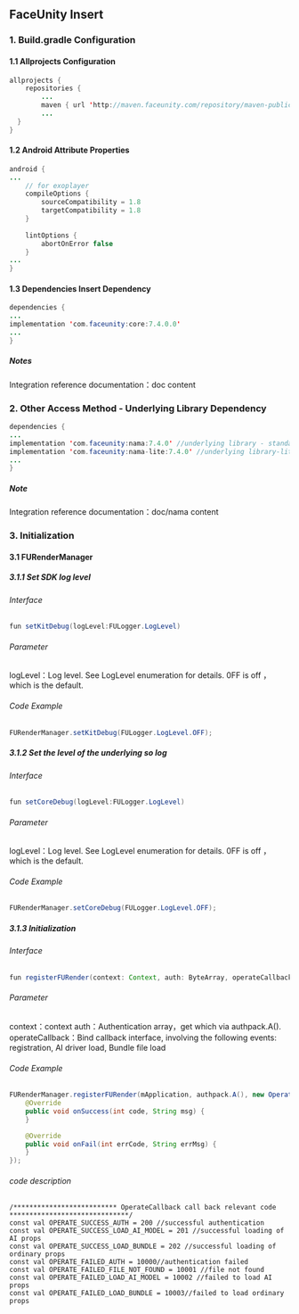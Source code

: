 

## FaceUnity Insert


### 1. Build.gradle Configuration

#### 1.1 Allprojects Configuration
```java
allprojects {
    repositories {
        ...
        maven { url 'http://maven.faceunity.com/repository/maven-public/' } 
        ...
  }
}
```
#### 1.2 Android Attribute Properties
```java
android {
...
    // for exoplayer 
    compileOptions {
        sourceCompatibility = 1.8
        targetCompatibility = 1.8
    }
    
    lintOptions {
        abortOnError false
    }
...
}
```

#### 1.3 Dependencies Insert Dependency 
```java
dependencies {
...
implementation 'com.faceunity:core:7.4.0.0' 
...
}
```

##### Notes

Integration reference documentation：doc content

### 2. Other Access Method - Underlying Library Dependency

```java
dependencies {
...
implementation 'com.faceunity:nama:7.4.0' //underlying library - standard
implementation 'com.faceunity:nama-lite:7.4.0' //underlying library-lite version
...
}
```
##### Note
Integration reference documentation：doc/nama content


### 3. Initialization

#### 3.1 FURenderManager

##### 3.1.1 Set SDK log level
###### Interface
```java
fun setKitDebug(logLevel:FULogger.LogLevel)
```
###### Parameter
logLevel：Log level. See LogLevel enumeration for details. 0FF is off ，which is the default.

###### Code Example
```java
FURenderManager.setKitDebug(FULogger.LogLevel.OFF);
```

##### 3.1.2 Set the level of the underlying so log
###### Interface
```java
fun setCoreDebug(logLevel:FULogger.LogLevel)
```
###### Parameter
logLevel：Log level. See LogLevel enumeration for details. 0FF is off ，which is the default.

###### Code Example
```java
FURenderManager.setCoreDebug(FULogger.LogLevel.OFF);
```
##### 3.1.3 Initialization
###### Interface
```java
fun registerFURender(context: Context, auth: ByteArray, operateCallback: OperateCallback)
```
###### Parameter
context：context
auth：Authentication array，get which via authpack.A(). 
operateCallback：Bind callback interface, involving the following events: registration, AI driver load, Bundle file load

###### Code Example
```java
FURenderManager.registerFURender(mApplication, authpack.A(), new OperateCallback() {
    @Override
    public void onSuccess(int code, String msg) {
    }

    @Override
    public void onFail(int errCode, String errMsg) {
    }
});
```

###### code description
```
/************************** OperateCallback call back relevant code ******************************/
const val OPERATE_SUCCESS_AUTH = 200 //successful authentication 
const val OPERATE_SUCCESS_LOAD_AI_MODEL = 201 //successful loading of AI props 
const val OPERATE_SUCCESS_LOAD_BUNDLE = 202 //successful loading of ordinary props 
const val OPERATE_FAILED_AUTH = 10000//authentication failed
const val OPERATE_FAILED_FILE_NOT_FOUND = 10001 //file not found
const val OPERATE_FAILED_LOAD_AI_MODEL = 10002 //failed to load AI props
const val OPERATE_FAILED_LOAD_BUNDLE = 10003//failed to load ordinary props
```

